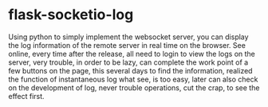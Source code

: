 # flask-socketio-log
Using python to simply implement the websocket server, you can display the log information of the remote server in real time on the browser.
See online, every time after the release, all need to login to view the logs on the server, very trouble, in order to be lazy, can complete the work point of a few buttons on the page, this several days to find the information, realized the function of instantaneous log what see, is too easy, later can also check on the development of log, never trouble operations, cut the crap, to see the effect first.
